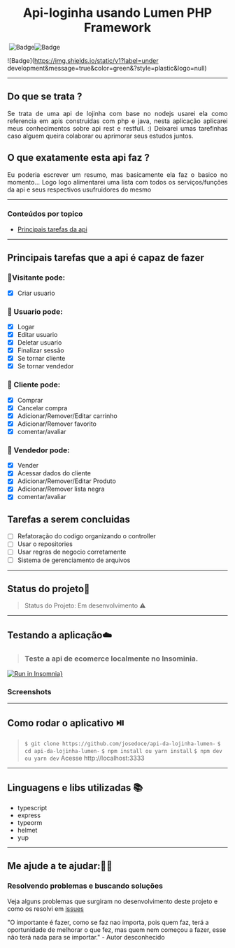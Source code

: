 <h1 align="center">Api-loginha usando Lumen PHP Framework</h1>

​													![Badge](https://img.shields.io/static/v1?label=nodejs&message=server&color=blue&style=for-the-badge&logo=Node.js)![Badge](https://img.shields.io/static/v1?label=ts-js&message=languages&color=blue&style=for-the-badge&logo=typescript)

![Badge](https://img.shields.io/static/v1?label=under development&message=true&color=green&?style=plastic&logo=null)


------
## Do que se trata ? 

<p align="justify">
    Se trata de uma api de lojinha com base no nodejs </a> usarei ela como referencia em apis construidas com php e java, nesta aplicação aplicarei meus conhecimentos sobre api rest e restfull. :) Deixarei umas tarefinhas caso alguem queira colaborar ou aprimorar seus estudos juntos.
</p>


## O que exatamente esta api faz ?

<p align="justify">Eu poderia escrever um resumo, mas basicamente ela faz o basico no momento... Logo logo alimentarei uma lista com todos os serviços/funções da api e seus respectivos usufruidores do mesmo</p>

------

### Conteúdos por topico
   * [Principais tarefas da api](#Principais-tarefas-que-a-api-é-capaz-de-fazer)

------

## Principais tarefas que a api é capaz de fazer

### :bust_in_silhouette:Visitante pode: 

- [x] Criar usuario

### :bust_in_silhouette: Usuario pode: 												 
- [x] Logar
- [x] Editar usuario
- [x] Deletar usuario
- [x] Finalizar sessão
- [x] Se tornar cliente  
- [x] Se tornar vendedor 

### :bust_in_silhouette: Cliente pode: 	

- [x] Comprar
- [x] Cancelar compra
- [x] Adicionar/Remover/Editar carrinho
- [x] Adicionar/Remover favorito
- [x] comentar/avaliar 

### :bust_in_silhouette: Vendedor pode: 	

- [x] Vender
- [x] Acessar dados do cliente
- [x] Adicionar/Remover/Editar Produto
- [x] Adicionar/Remover lista negra
- [x] comentar/avaliar 

## Tarefas a serem concluidas

- [ ] Refatoração do codigo organizando o controller
- [ ] Usar o repositories
- [ ] Usar regras de negocio corretamente
- [ ] Sistema de gerenciamento de arquivos
------

## Status do projeto:runner:

> Status do Projeto: Em desenvolvimento :warning:

-------

## Testando a aplicação:cloud:

> ### Teste a api de ecomerce localmente no Insominia.
[![Run in Insomnia}](https://insomnia.rest/images/run.svg)](https://insomnia.rest/run/?label=api-lojinha&uri=https%3A%2F%2Fgithub.com%2Fjosedoce%2Fapi-da-lojinha%2Fblob%2Fmaster%2FInsomnia-All_2021-03-30.json)

### Screenshots

------

## Como rodar o aplicativo :play_or_pause_button:

> `$ git clone https://github.com/josedoce/api-da-lojinha-lumen-`
> `$ cd api-da-lojinha-lumen-`
> `$ npm install ou yarn install`
> `$ npm dev ou yarn dev`
> Acesse  http://localhost:3333

------

## Linguagens e libs utilizadas :books:
- typescript
- express
- typeorm
- helmet
- yup

------

## Me ajude a te ajudar::man_factory_worker:

### Resolvendo problemas e buscando soluções

Veja alguns problemas que surgiram no desenvolvimento deste projeto e como os resolvi em [issues](https://github.com/josedoce/api-da-lojinha-nodejs/issues )

"O importante é fazer, como se faz nao importa, pois quem faz, terá a oportunidade de melhorar o que fez, mas quem nem começou a fazer, esse não terá nada para se importar." - Autor desconhecido

